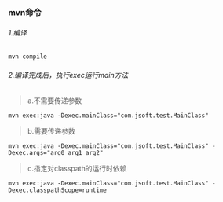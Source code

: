 ### mvn命令
###### 1.编译
```
mvn compile
```
###### 2.编译完成后，执行exec运行main方法
> a.不需要传递参数
```
mvn exec:java -Dexec.mainClass="com.jsoft.test.MainClass"
```
> b.需要传递参数
```
mvn exec:java -Dexec.mainClass="com.jsoft.test.MainClass" -Dexec.args="arg0 arg1 arg2" 
```
> c.指定对classpath的运行时依赖
```
mvn exec:java -Dexec.mainClass="com.jsoft.test.MainClass" -Dexec.classpathScope=runtime
```


